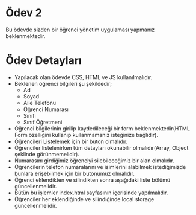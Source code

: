 # Ödev 2

Bu ödevde sizden bir öğrenci yönetim uygulaması yapmanız beklenmektedir.

# Ödev Detayları

- Yapılacak olan ödevde CSS, HTML ve JS kullanılmalıdır.
- Beklenen öğrenci bilgileri şu şekildedir;
    - Ad
    - Soyad
    - Aile Telefonu
    - Öğrenci Numarası
    - Sınıfı
    - Sınıf Öğretmeni
- Öğrenci bilgilerinin girilip kaydedileceği bir form beklenmektedir(HTML Form özelliğini kullanıp kullanmamanız isteğinize bağlıdır).
- Öğrencileri Listelemek için bir buton olmalıdır.
- Öğrenciler listelenirken tüm detayları okunabilir olmalıdır(Array, Object şeklinde görünmemelidir).
- Numarasını girdiğimiz öğrenciyi silebileceğimiz bir alan olmalıdır.
- Öğrencilerin telefon numaralarını ve isimlerini alabilmek istediğimizde bunlara erişebilmek için bir butonumuz olmalıdır.
- Öğrenci eklendikten ve silindikten sonra aşağıdaki liste bölümü güncellenmelidir.
- Bütün bu işlemler index.html sayfasının içerisinde yapılmalıdır.
- Öğrenciler her eklendiğinde ve silindiğinde local storage güncellenmelidir.